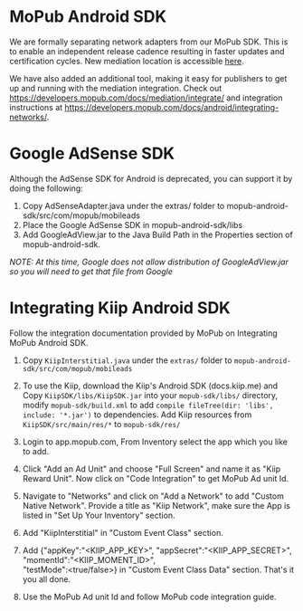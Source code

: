 # MoPub Android SDK

We are formally separating network adapters from our MoPub SDK. This is to enable an independent release cadence resulting in faster updates and certification cycles. New mediation location is accessible [here](https://github.com/mopub/mopub-android-mediation).  

We have also added an additional tool, making it easy for publishers to get up and running with the mediation integration. Check out https://developers.mopub.com/docs/mediation/integrate/ and integration instructions at https://developers.mopub.com/docs/android/integrating-networks/.

# Google AdSense SDK

Although the AdSense SDK for Android is deprecated, you can support it by doing the following:

1) Copy AdSenseAdapter.java under the extras/ folder to mopub-android-sdk/src/com/mopub/mobileads
2) Place the Google AdSense SDK in mopub-android-sdk/libs
3) Add GoogleAdView.jar to the Java Build Path in the Properties section of mopub-android-sdk.

*NOTE: At this time, Google does not allow distribution of GoogleAdView.jar so you will need to get that file from Google*

# Integrating Kiip Android SDK

Follow the integration documentation provided by MoPub on Integrating MoPub Android SDK.

1. Copy `KiipInterstitial.java` under the `extras/` folder to `mopub-android-sdk/src/com/mopub/mobileads`

2. To use the Kiip, download the Kiip's Android SDK (docs.kiip.me) and Copy `KiipSDK/libs/KiipSDK.jar` into your `mopub-sdk/libs/` directory, modify `mopub-sdk/build.xml` to add `compile fileTree(dir: 'libs', include: '*.jar')` to dependencies. Add Kiip resources from `KiipSDK/src/main/res/*` to `mopub-sdk/res/`

3. Login to app.mopub.com, From Inventory select the app which you like to add.

4. Click "Add an Ad Unit" and choose "Full Screen" and name it as "Kiip Reward Unit". Now click on "Code Integration"  to get MoPub Ad unit Id.

5. Navigate to "Networks" and click on "Add a Network" to add "Custom Native Network". Provide a title as "Kiip Network", make sure the App is listed in "Set Up Your Inventory" section.

6. Add "KiipInterstitial" in "Custom Event Class" section.

7. Add {"appKey":"<KIIP_APP_KEY>",
        "appSecret":"<KIIP_APP_SECRET>",
        "momentId":"<KIIP_MOMENT_ID>",  
        "testMode":<true/false>} in "Custom Event Class Data" section. That's it you all done.

8. Use the MoPub Ad unit Id and follow MoPub code integration guide.
